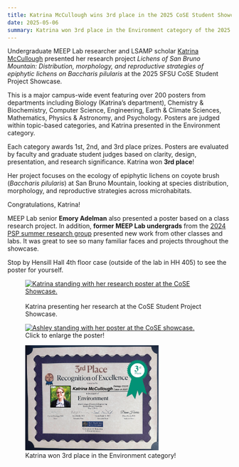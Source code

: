 ```yaml
---
title: Katrina McCullough wins 3rd place in the 2025 CoSE Student Showcase!
date: 2025-05-06
summary: Katrina won 3rd place in the Environment category of the 2025 CoSE Student Showcase!
---
```


Undergraduate MEEP Lab researcher and LSAMP scholar [Katrina McCullough](../../../author/KatrinaMccullough/) presented her research project *Lichens of San Bruno Mountain: Distribution, morphology, and reproductive strategies of epiphytic lichens on Baccharis pilularis* at the 2025 SFSU CoSE Student Project Showcase.  

This is a major campus-wide event featuring over 200 posters from departments including Biology (Katrina’s department), Chemistry & Biochemistry, Computer Science, Engineering, Earth & Climate Sciences, Mathematics, Physics & Astronomy, and Psychology. 
Posters are judged within topic-based categories, and Katrina presented in the Environment category.

Each category awards 1st, 2nd, and 3rd place prizes. 
Posters are evaluated by faculty and graduate student judges based on clarity, design, presentation, and research significance. 
Katrina won **3rd place**!

Her project focuses on the ecology of epiphytic lichens on coyote brush (*Baccharis pilularis*) at San Bruno Mountain, looking at species distribution, morphology, and reproductive strategies across microhabitats.

Congratulations, Katrina!

MEEP Lab senior **Emory Adelman** also presented a poster based on a class research project. 
In addition, **former MEEP Lab undergrads** from the [2024 PSP summer research group](../../../post/2024-07-27-summer2024/) presented new work from other classes and labs. 
It was great to see so many familiar faces and projects throughout the showcase.

Stop by Hensill Hall 4th floor case (outside of the lab in HH 405) to see the poster for yourself.


<figure>
<a href="katrina_poster.jpg/"><img
src="katrina_poster.jpg" alt="Katrina standing with her research poster at the CoSE Showcase." style="width: 300px; "></a>
  <img src="" width="200">
  <figcaption>Katrina presenting her research at the CoSE Student Project Showcase.
</figcaption>
</figure>

<figure>
<a href="poster.png/"><img
src="poster.png" alt="Ashley standing with her poster at the CoSE showcase." style="width: 300px; "></a>
  <img src="" width="200">
  <figcaption>Click to enlarge the poster!
</figcaption>
</figure>

<figure>
<a href="katrina_certificate.png/"><img
src="katrina_certificate.png" alt="Katrina's 3rd place certificate." style="width: 300px; "></a>
  <img src="" width="200">
  <figcaption>Katrina won 3rd place in the Environment category!
</figcaption>
</figure>

